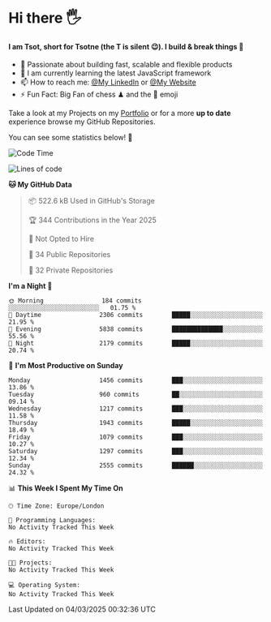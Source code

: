 # Hi there :raised_hand_with_fingers_splayed:
#### I am Tsot, short for Tsotne (the T is silent :wink:). I build & break things :space_invader:
- :telescope: Passionate about building fast, scalable and flexible products
- :seedling: I am currently learning the latest JavaScript framework 
- :mailbox: How to reach me: [@My LinkedIn](https://www.linkedin.com/in/tsotne-gvadzabia/) or [@My Website](https://tsotne.co.uk/contact)
- :zap: Fun Fact: Big Fan of chess ♟ and the 👾 emoji

Take a look at my Projects on my [Portfolio](https://tsotne.co.uk/) or for a more **up to date** experience browse my GitHub Repositories.

You can see some statistics below! :space_invader:
<!--START_SECTION:waka-->
![Code Time](http://img.shields.io/badge/Code%20Time-761%20hrs%202%20mins-blue)

![Lines of code](https://img.shields.io/badge/From%20Hello%20World%20I%27ve%20Written-7.3%20million%20lines%20of%20code-blue)

**🐱 My GitHub Data** 

> 📦 522.6 kB Used in GitHub's Storage 
 > 
> 🏆 344 Contributions in the Year 2025
 > 
> 🚫 Not Opted to Hire
 > 
> 📜 34 Public Repositories 
 > 
> 🔑 32 Private Repositories 
 > 
**I'm a Night 🦉** 

```text
🌞 Morning                184 commits         ░░░░░░░░░░░░░░░░░░░░░░░░░   01.75 % 
🌆 Daytime                2306 commits        █████░░░░░░░░░░░░░░░░░░░░   21.95 % 
🌃 Evening                5838 commits        ██████████████░░░░░░░░░░░   55.56 % 
🌙 Night                  2179 commits        █████░░░░░░░░░░░░░░░░░░░░   20.74 % 
```
📅 **I'm Most Productive on Sunday** 

```text
Monday                   1456 commits        ███░░░░░░░░░░░░░░░░░░░░░░   13.86 % 
Tuesday                  960 commits         ██░░░░░░░░░░░░░░░░░░░░░░░   09.14 % 
Wednesday                1217 commits        ███░░░░░░░░░░░░░░░░░░░░░░   11.58 % 
Thursday                 1943 commits        █████░░░░░░░░░░░░░░░░░░░░   18.49 % 
Friday                   1079 commits        ███░░░░░░░░░░░░░░░░░░░░░░   10.27 % 
Saturday                 1297 commits        ███░░░░░░░░░░░░░░░░░░░░░░   12.34 % 
Sunday                   2555 commits        ██████░░░░░░░░░░░░░░░░░░░   24.32 % 
```


📊 **This Week I Spent My Time On** 

```text
🕑︎ Time Zone: Europe/London

💬 Programming Languages: 
No Activity Tracked This Week

🔥 Editors: 
No Activity Tracked This Week

🐱‍💻 Projects: 
No Activity Tracked This Week

💻 Operating System: 
No Activity Tracked This Week
```


 Last Updated on 04/03/2025 00:32:36 UTC
<!--END_SECTION:waka-->
